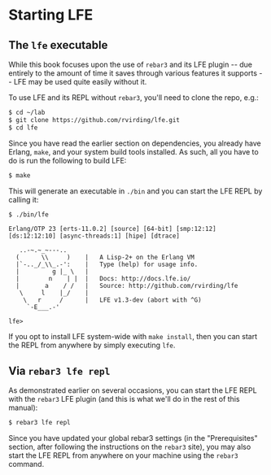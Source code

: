 # Starting LFE

## The `lfe` executable

While this book focuses upon the use of `rebar3` and its LFE plugin -- due entirely to the amount of time it saves through various features it supports -- LFE may be used quite easily without it.

To use LFE and its REPL without `rebar3`, you'll need to clone the repo, e.g.:

```bash
$ cd ~/lab
$ git clone https://github.com/rvirding/lfe.git
$ cd lfe
```

Since you have read the earlier section on dependencies, you already have Erlang, `make`, and your system build tools installed. As such, all you have to do is run the following to build LFE:

```bash
$ make
```

This will generate an executable in `./bin` and you can start the LFE REPL by calling it:

```bash
$ ./bin/lfe
```

```text
Erlang/OTP 23 [erts-11.0.2] [source] [64-bit] [smp:12:12] [ds:12:12:10] [async-threads:1] [hipe] [dtrace]

   ..-~.~_~---..
  (      \\     )    |   A Lisp-2+ on the Erlang VM
  |`-.._/_\\_.-':    |   Type (help) for usage info.
  |         g |_ \   |
  |        n    | |  |   Docs: http://docs.lfe.io/
  |       a    / /   |   Source: http://github.com/rvirding/lfe
   \     l    |_/    |
    \   r     /      |   LFE v1.3-dev (abort with ^G)
     `-E___.-'

lfe>
```

If you opt to install LFE system-wide with `make install`, then you can start the REPL from anywhere by simply executing `lfe`.


## Via `rebar3 lfe repl`

As demonstrated earlier on several occasions, you can start the LFE REPL with the `rebar3` LFE plugin (and this is what we'll do in the rest of this manual):

```bash
$ rebar3 lfe repl
```

Since you have updated your global rebar3 settings (in the "Prerequisites" section, after following the instructions on the `rebar3` site), you may also start the LFE REPL from anywhere on your machine using the `rebar3` command.
